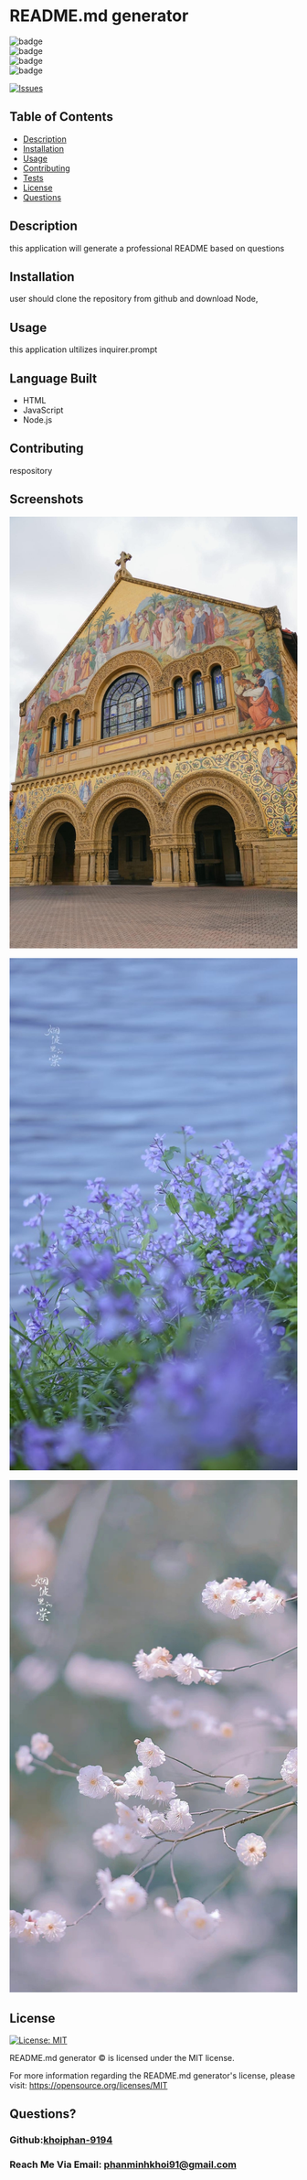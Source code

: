 # README.md generator
  ![badge](https://img.shields.io/badge/languages-HTML,JavaScript,Node.js-yellow)
  <br> 
  ![badge](https://img.shields.io/github/issues/khoiphan-9194/ReadMeGenerator)
  <br>
  ![badge](https://img.shields.io/github/issues-closed/khoiphan-9194/ReadMeGenerator)
  <br>
  ![badge](https://img.shields.io/github/last-commit/khoiphan-9194/ReadMeGenerator)
  <br>

  [![Issues](https://img.shields.io/github/contributors/khoiphan-9194/ReadMeGenerator)](https://github.com/khoiphan-9194/ReadMeGenerator/graphs/contributors)
## Table of Contents
  
- [Description](#description)
- [Installation](#installation)
- [Usage](#usage)
- [Contributing](#contributions)
- [Tests](#tests)
- [License](#license)
- [Questions](#questions)
  
## Description 
  
this application will generate a professional README based on questions
  
## Installation 
  
user should clone the repository from github and download Node,
  
## Usage 
  
this application ultilizes inquirer.prompt

## Language Built

* HTML
* JavaScript
* Node.js
  
## Contributing 
  
respository

## Screenshots 

![A user clicks on slots on the color-coded calendar and edits the events](./assets/1.JPG)

![A user clicks on slots on the color-coded calendar and edits the events](./assets/2.jpg)

![A user clicks on slots on the color-coded calendar and edits the events](./assets/3.jpg)


  
## License
[![License: MIT](https://img.shields.io/badge/license-MIT-blue)](https://opensource.org/licenses/MIT)

README.md generator © is licensed under the MIT license.  

For more information regarding the README.md generator's license, please visit: 
https://opensource.org/licenses/MIT

  
## Questions?
  
### Github:[khoiphan-9194](https://github.com/khoiphan-9194)
  
### Reach Me Via Email: phanminhkhoi91@gmail.com
